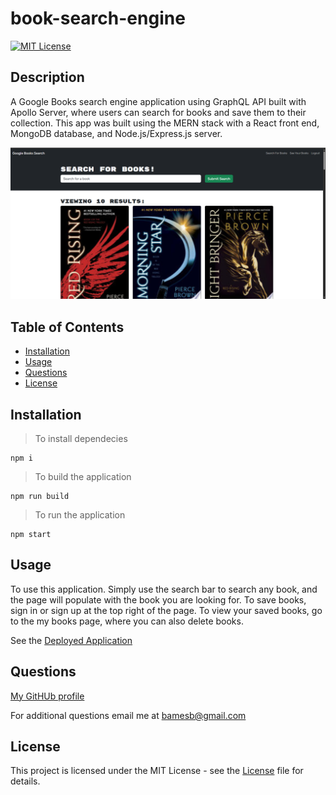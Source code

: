 # book-search-engine

[![MIT License](https://img.shields.io/badge/license-MIT-blue.svg)](https://mit-license.org/)

## Description
        
A Google Books search engine application using GraphQL API built with Apollo Server, where users can search for books and save them to their collection. This app was built using the MERN stack with a React front end, MongoDB database, and Node.js/Express.js server. 

![Portfolio Screenshot](./assets/image.png)
        
## Table of Contents

* [Installation](#installation)
* [Usage](#usage)
* [Questions](#questions)
* [License](#license)
        
## Installation
        
> To install dependecies
```
npm i
```
> To build the application
```
npm run build
```
> To run the application
```
npm start
```
        
## Usage
        
To use this application. Simply use the search bar to search any book, and the page will populate with the book you are looking for. To save books, sign in or sign up at the top right of the page. To view your saved books, go to the my books page, where you can also delete books.

See the [Deployed Application](https://book-search-engine-1xq1.onrender.com/)

## Questions

[My GitHUb profile](https://github.com/JamixB97)

For additional questions email me at bamesb@gmail.com 

## License
    
This project is licensed under the MIT License - see the [License](https://mit-license.org/) file for details.
